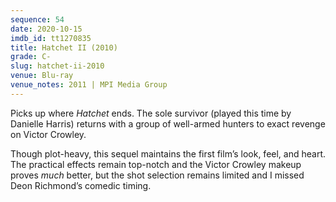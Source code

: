 ```yaml
---
sequence: 54
date: 2020-10-15
imdb_id: tt1270835
title: Hatchet II (2010)
grade: C-
slug: hatchet-ii-2010
venue: Blu-ray
venue_notes: 2011 | MPI Media Group
---
```


Picks up where <span data-imdb-id="tt0422401">_Hatchet_</span> ends. The sole survivor (played this time by Danielle Harris) returns with a group of well-armed hunters to exact revenge on Victor Crowley.

Though plot-heavy, this sequel maintains the first film’s look, feel, and heart. The practical effects remain top-notch and the Victor Crowley makeup proves _much_ better, but the shot selection remains limited and I missed Deon Richmond’s comedic timing.
